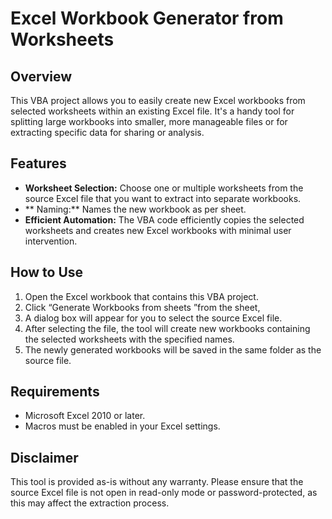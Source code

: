 <!--```markdown-->
# Excel Workbook Generator from Worksheets

## Overview

This VBA project allows you to easily create new Excel workbooks from selected worksheets within an existing Excel file. It's a handy tool for splitting large workbooks into smaller, more manageable files or for extracting specific data for sharing or analysis.

## Features

- **Worksheet Selection:** Choose one or multiple worksheets from the source Excel file that you want to extract into separate workbooks.
- ** Naming:** Names the new workbook as per sheet.
- **Efficient Automation:** The VBA code efficiently copies the selected worksheets and creates new Excel workbooks with minimal user intervention.

## How to Use

1. Open the Excel workbook that contains this VBA project.
2. Click “Generate Workbooks from sheets ”from the sheet, 
3. A dialog box will appear for you to select the source Excel file.
4. After selecting the file, the tool will create new workbooks containing the selected worksheets with the specified names.
5. The newly generated workbooks will be saved in the same folder as the source file.

## Requirements

- Microsoft Excel 2010 or later.
- Macros must be enabled in your Excel settings.

## Disclaimer

This tool is provided as-is without any warranty. Please ensure that the source Excel file is not open in read-only mode or password-protected, as this may affect the extraction process.
